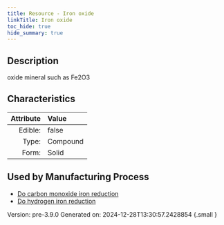 ```yaml
---
title: Resource - Iron oxide
linkTitle: Iron oxide
toc_hide: true
hide_summary: true
---
```


## Description
 oxide mineral such as Fe2O3

## Characteristics

| Attribute      | Value |
|--------:|:------|
|Edible:|false|
|Type:|Compound|
|Form:|Solid|
 

## Used by Manufacturing Process

- [Do carbon monoxide iron reduction](/docs/definitions/process/do-carbon-monoxide-iron-reduction)
- [Do hydrogen iron reduction](/docs/definitions/process/do-hydrogen-iron-reduction)


    

Version: pre-3.9.0 Generated on: 2024-12-28T13:30:57.2428854
{.small }
